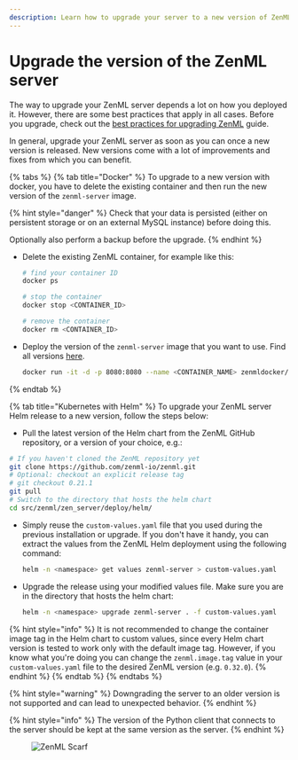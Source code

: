 ```yaml
---
description: Learn how to upgrade your server to a new version of ZenML for the different deployment options.
---
```


# Upgrade the version of the ZenML server

The way to upgrade your ZenML server depends a lot on how you deployed it. However, there are some best practices that apply in all cases. Before you upgrade, check out the [best practices for upgrading ZenML](./best-practices-upgrading-zenml.md) guide.

In general, upgrade your ZenML server as soon as you can once a new version is released. New versions come with a lot of improvements and fixes from which you can benefit.

{% tabs %}
{% tab title="Docker" %}
To upgrade to a new version with docker, you have to delete the existing container and then run the new version of
the `zenml-server` image.

{% hint style="danger" %}
Check that your data is persisted (either on persistent storage or on an external MySQL instance) before doing this.

Optionally also perform a backup before the upgrade.
{% endhint %}

* Delete the existing ZenML container, for example like this:

  ```bash
  # find your container ID
  docker ps
  ```

  ```bash
  # stop the container
  docker stop <CONTAINER_ID>

  # remove the container
  docker rm <CONTAINER_ID>
  ```
* Deploy the version of the `zenml-server` image that you want to use. Find all
  versions [here](https://hub.docker.com/r/zenmldocker/zenml-server/tags).

  ```bash
  docker run -it -d -p 8080:8080 --name <CONTAINER_NAME> zenmldocker/zenml-server:<VERSION>
  ```

{% endtab %}

{% tab title="Kubernetes with Helm" %}
To upgrade your ZenML server Helm release to a new version, follow the steps below:

* Pull the latest version of the Helm chart from the ZenML GitHub repository, or a version of your choice, e.g.:

```bash
# If you haven't cloned the ZenML repository yet
git clone https://github.com/zenml-io/zenml.git
# Optional: checkout an explicit release tag
# git checkout 0.21.1
git pull
# Switch to the directory that hosts the helm chart
cd src/zenml/zen_server/deploy/helm/
```

* Simply reuse the `custom-values.yaml` file that you used during the previous installation or upgrade. If you don't
  have it handy, you can extract the values from the ZenML Helm deployment using the following command:

  ```bash
  helm -n <namespace> get values zenml-server > custom-values.yaml
  ```
* Upgrade the release using your modified values file. Make sure you are in the directory that hosts the helm chart:

  ```bash
  helm -n <namespace> upgrade zenml-server . -f custom-values.yaml
  ```

{% hint style="info" %}
It is not recommended to change the container image tag in the Helm chart to custom values, since every Helm chart
version is tested to work only with the default image tag. However, if you know what you're doing you can change
the `zenml.image.tag` value in your `custom-values.yaml` file to the desired ZenML version (e.g. `0.32.0`).
{% endhint %}
{% endtab %}
{% endtabs %}

{% hint style="warning" %}
Downgrading the server to an older version is not supported and can lead to unexpected behavior.
{% endhint %}

{% hint style="info" %}
The version of the Python client that connects to the server should be kept at the same version as the server.
{% endhint %}

<!-- For scarf -->
<figure><img alt="ZenML Scarf" referrerpolicy="no-referrer-when-downgrade" src="https://static.scarf.sh/a.png?x-pxid=f0b4f458-0a54-4fcd-aa95-d5ee424815bc" /></figure>
